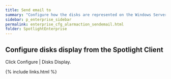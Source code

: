 ```yaml
---
title: Send email to
summary: "Configure how the disks are represented on the Windows Server | Overview Page | Disks Panel."
sidebar: p_enterprise_sidebar
permalink: enterprise_cfg_alarmaction_sendemail.html
folder: SpotlightEnterprise
---
```




## Configure disks display from the Spotlight Client

Click Configure \| Disks Display.


{% include links.html %}
